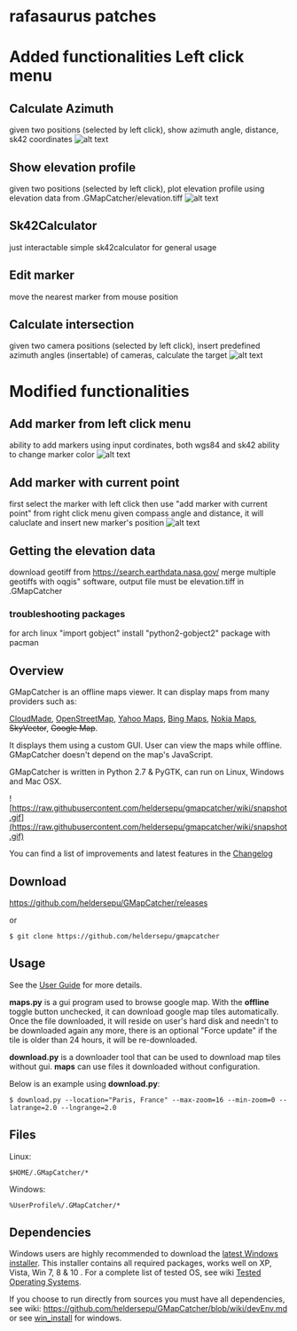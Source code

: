 # rafasaurus patches

# Added functionalities Left click menu #

## Calculate Azimuth ##
given two positions (selected by left click), show azimuth angle, distance, sk42 coordinates
![alt text](https://github.com/rafasaurus/gmapcatcher/blob/master/images_doc/calculate_azimuth.png)

## Show elevation profile ##
given two positions (selected by left click), plot elevation profile using elevation data from .GMapCatcher/elevation.tiff
![alt text](https://github.com/rafasaurus/gmapcatcher/blob/master/images_doc/elevation_profile.png)

## Sk42Calculator ##
just interactable simple sk42calculator for general usage

## Edit marker ##
move the nearest marker from mouse position

## Calculate intersection ##
given two camera positions (selected by left click), insert predefined azimuth angles (insertable) of cameras, calculate the target
![alt text](https://github.com/rafasaurus/gmapcatcher/blob/master/images_doc/calculate_intersection.png)
# Modified functionalities #

## Add marker from left click menu
ability to add markers using input cordinates, both wgs84 and sk42
ability to change marker color
![alt text](https://github.com/rafasaurus/gmapcatcher/blob/master/images_doc/add_marker.png)

## Add marker with current point
first select the marker with left click then use "add marker with current point" from right click menu
given compass angle and distance, it will caluclate and insert new marker's position 
![alt text](https://github.com/rafasaurus/gmapcatcher/blob/master/images_doc/add_marker_with_current_point.png)

## Getting the elevation data ##
download geotiff from https://search.earthdata.nasa.gov/
merge multiple geotiffs with oqgis" software, output file must be elevation.tiff in .GMapCatcher

### troubleshooting packages ##
for arch linux "import gobject" install "python2-gobject2" package with pacman

## Overview ##

GMapCatcher is an offline maps viewer. It can display maps from many providers such as:

[CloudMade](http://maps.cloudmade.com/), [OpenStreetMap](http://www.openstreetmap.org/), [Yahoo Maps](http://maps.yahoo.com/), [Bing Maps](http://www.bing.com/maps/), [Nokia Maps](http://maps.nokia.com), ~~SkyVector~~, ~~Google Map~~.

It displays them using a custom GUI. User can view the maps while offline. GMapCatcher doesn't depend on the map's JavaScript.

GMapCatcher is written in Python 2.7 & PyGTK, can run on Linux, Windows and Mac OSX.

![https://raw.githubusercontent.com/heldersepu/gmapcatcher/wiki/snapshot.gif](https://raw.githubusercontent.com/heldersepu/gmapcatcher/wiki/snapshot.gif)

You can find a list of improvements and latest features in the [Changelog](https://github.com/heldersepu/GMapCatcher/blob/master/changelog.md)

## Download ##

https://github.com/heldersepu/GMapCatcher/releases

or

```
$ git clone https://github.com/heldersepu/gmapcatcher
```


## Usage ##

See the [User Guide](https://github.com/heldersepu/GMapCatcher/blob/wiki/User_Guide.md) for more details.


**maps.py** is a gui program used to browse google map. With the **offline** toggle button unchecked,  it can download google map tiles automatically. Once the file downloaded, it will reside on user's hard disk and needn't to be downloaded again any more, there is an optional "Force update" if the tile is older than 24 hours, it will be re-downloaded.

**download.py** is a downloader tool that can be used to download map tiles without gui. **maps** can use files it downloaded without configuration.

Below is an example using **download.py**:
```
$ download.py --location="Paris, France" --max-zoom=16 --min-zoom=0 --latrange=2.0 --lngrange=2.0
```

## Files ##
Linux:
```
$HOME/.GMapCatcher/*
```

Windows:
```
%UserProfile%/.GMapCatcher/*
```

## Dependencies ##

Windows users are highly recommended to download the [latest Windows installer](https://github.com/heldersepu/GMapCatcher/releases).
This installer contains all required packages, works well on XP, Vista, Win 7, 8 & 10 .
For a complete list of tested OS, see wiki [Tested Operating Systems](https://github.com/heldersepu/GMapCatcher/blob/wiki/TestedOperatingSystems.md).


If you choose to run directly from sources you must have all dependencies, see wiki: 
https://github.com/heldersepu/GMapCatcher/blob/wiki/devEnv.md
or see [win_install](win_install.md) for windows.

